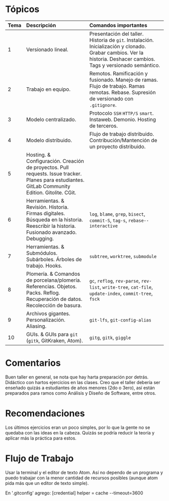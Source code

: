 # Tópicos

| Tema | Descripción | Comandos importantes |
|:--|:--|:--|
| 1 | Versionado lineal. | Presentación del taller. Historia de `git`. Instalación. Inicialización y clonado. Grabar cambios. Ver la historia. Deshacer cambios. Tags y versionado semántico. | `config`, `init`, `clone`, `status`, `add`, `commit`, `log`, `revert`, `tag` |
| 2 | Trabajo en equipo. | Remotos. Ramificación y fusionado. Manejo de ramas. Flujo de trabajo. Ramas remotas. Rebase. Supresión de versionado con `.gitignore`. | `branch`, `remote`, `push`, `pull`, `merge`, `fetch`, `rebase`, `checkout`, `stash` |
| 3 | Modelo centralizado. | Protocolo `SSH` `HTTP/S` `smart`. Instaweb. Demonio. Hosting de terceros. | `init --bare`, `instaweb`, `daemon` |
| 4 | Modelo distribuido. | Flujo de trabajo distribuido. Contribución/Mantención de un proyecto distribuido. | `diff`, `request-pull`, `am`, `shortlog`, `cherry-pick`, `format-patch`, `apply` |
| 5 | Hosting. & Configuración. Creación de proyectos. Pull requests. Issue tracker. Planes para estudiantes. GitLab Community Edition. Gitolite. CGit. |  |
| 6 | Herramientas. & Revisión. Historia. Firmas digitales. Búsqueda en la historia. Reescribir la historia. Fusionado avanzado. Debugging. | `log`, `blame`, `grep`, `bisect`, `commit-S`, `tag-s`, `rebase--interactive` |
| 7 | Herramientas. & Submódulos. Subárboles. Árboles de trabajo. Hooks. | `subtree`, `worktree`, `submodule` |
| 8 | Plomería. & Comandos de porcelana/plomería. Referencias. Objetos. Packs. Reflog. Recuperación de datos. Recolección de basura. | `gc`, `reflog`, `rev-parse`, `rev-list`, `write-tree`, `cat-file`, `update-index`, `commit-tree`, `fsck` |
| 9 | Archivos gigantes. Personalización. Aliasing. | `git-lfs`, `git-config-alias` |
| 10 | GUIs. & GUIs para `git` (`gitk`, GitKraken, Atom). | `gitg`, `gitk`, `giggle` |

# Comentarios

Buen taller en general, se nota que hay harta preparación por detrás. Didáctico con hartos ejercicios en las clases. Creo que el taller debería ser enseñado quizás a estudiantes de años menores (2do o 3ero), así están preparados para ramos como Análisis y Diseño de Software, entre otros.

# Recomendaciones

Los últimos ejercicios eran un poco simples, por lo que la gente no se quedaba con las ideas en la cabeza. Quizás se podría reducir la teoría y aplicar más la práctica para estos.

# Flujo de Trabajo

Usar la terminal y el editor de texto Atom. Así no dependo de un programa y puedo trabajar con la menor cantidad de recursos posibles (aunque atom pida más que un editor de texto simple).

En '.gitconfig' agrego:
	[credential]
		helper = cache --timeout=3600
